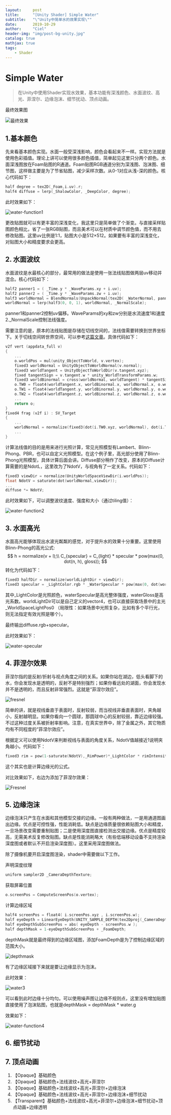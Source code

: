 ```yaml
---
layout:     post
title:      "[Unity Shader] Simple Water"
subtitle:   "\"Unity中简单水的效果实现\""
date:       2019-10-29
author:     "Ciel"
header-img: "img/post-bg-unity.jpg"
catalog: true
mathjax: true
tags:
    - Shader
---
```


# Simple Water

> 在Unity中使用Shader实现水效果，基本功能有深浅颜色、水面波纹、高光、菲涅尔、边缘泡沫、细节扰动、顶点动画。

最终效果图

![最终效果](../img/in-post/shader/water1.gif)

## 1.基本颜色

先来看基本颜色实现。水面一般受深浅影响，颜色会看起来不一样。实现方法就是使用色彩插值。理论上讲可以使用很多颜色插值，简单起见这里只分两个颜色。水面深浅图放在Foam贴图的R通道。Foam贴图RGB通道分别为深浅图、泡沫图、细节图，这样做主要是为了节省贴图，减少采样次数。从0-1对应从浅-深的颜色。核心代码如下：

```c
half degree = tex2D(_Foam,i.uv).r;
half4 diffuse = lerp(_ShalowColor, _DeepColor, degree);
```

此时效果如下：

![water-function1](../img/in-post/shader/water-function1.jpg)

更改贴图就可以有更丰富的深浅变化，我这里只是简单做了个渐变。与直接采样贴图颜色相比，省了一张RGB贴图，而且美术可以在材质中调节颜色值，而不用去修改贴图。这里uv比例是1:1，贴图大小是512×512。如果要有丰富的深浅变化，对贴图大小和精度要求会更高。

## 2. 水面波纹

水面波纹是水最核心的部分，最常用的做法是使用一张法线贴图做两层uv移动并混合。核心代码如下：

```c
half2 panner1 = ( _Time.y * _WaveParams.xy + i.uv);
half2 panner2 = ( _Time.y * _WaveParams.zw + i.uv);
half3 worldNormal = BlendNormals(UnpackNormal(tex2D( _WaterNormal, panner1)) , UnpackNormal(tex2D(_WaterNormal, panner2)));
worldNormal = lerp(half3(0, 0, 1), worldNormal, _NormalScale);
```

panner1和panner2控制uv偏移。WaveParams的xy和zw分别是水流速度1和速度2._NormalScale控制法线强度。

需要注意的是，原本的法线贴图是存储在切线空间的，法线值需要转换到世界坐标下。关于切线空间转世界空间，可以参考[这篇文章](https://blog.csdn.net/liu_if_else/article/details/73604356)。具体代码如下：

```c
v2f vert (appdata_full v)
{
    ...
    o.worldPos = mul(unity_ObjectToWorld, v.vertex);
    fixed3 worldNormal = UnityObjectToWorldNormal(v.normal);
    fixed3 worldTangent = UnityObjectToWorldDir(v.tangent.xyz);
    fixed tangentSign = v.tangent.w * unity_WorldTransformParams.w;
    fixed3 worldBinormal = cross(worldNormal, worldTangent) * tangentSign;
    o.TW0 = float4(worldTangent.x, worldBinormal.x, worldNormal.x, o.worldPos.x);
    o.TW1 = float4(worldTangent.y, worldBinormal.y, worldNormal.y, o.worldPos.y);
    o.TW2 = float4(worldTangent.z, worldBinormal.z, worldNormal.z, o.worldPos.z);
    ...
    return o;
}
fixed4 frag (v2f i) : SV_Target
{
    ...
    worldNormal = normalize(fixed3(dot(i.TW0.xyz, worldNormal), dot(i.TW1.xyz, worldNormal), dot(i.TW2.xyz, worldNormal)));
    ...
}
```

计算法线值的目的是用来进行光照计算，常见光照模型有Lambert、Blinn-Phong、PBR，也可以自定义光照模型。在这个例子里，高光部分使用了Blinn-Phong光照模型，具体计算后面会讲。Diffuse部分稍作了改变，原本的Diffuse计算需要的是NdotL，这里改为了NdotV，与视角有了一定关系。代码如下：

```c
fixed3 viewDir = normalize(UnityWorldSpaceViewDir(i.worldPos));
float NdotV = saturate(dot(worldNormal,viewDir));
...
diffuse *= NdotV;
```

此时效果如下，可以调整波纹速度、强度和大小（通过tiling值）：

![water-function2](../img/in-post/shader/water-function2.jpg)

## 3. 水面高光

水面高光能够体现出水波光粼粼的感觉，对于提升水的效果十分重要。这里使用Blinn-Phong的高光公式:
$$
h = normalize(v + l);\\
C_{specular} = C_{light} * specular * pow(max(0, dot(n, h), gloss));
$$
转化为代码如下：

```c
fixed3 halfDir = normalize(worldLightDir + viewDir);
fixed3 specular = _LightColor.rgb * _WaterSpecular * pow(max(0, dot(worldNormal, halfDir)), _WaterGloss);
```

其中_LightColor是光照颜色，waterSpecular是高光整体强度，waterGloss是高光系数。worldLightDir可以是自己定义的vector4，也可以直接获取场景中的主光 _WorldSpaceLightPos0 （局限性：如果场景中光照复杂，比如有多个平行光，则无法指定有效光照是哪个）。

最终输出diffuse.rgb+specular。

此时效果如下：

![water-specular](../img/in-post/shader/water2.gif)

## 4. 菲涅尔效果

菲涅尔指的是反射/折射与视点角度之间的关系。如果你站在湖边，低头看脚下的水，你会发现水是透明的，反射不是特别强烈；如果你看远处的湖面，你会发现水并不是透明的，而且反射非常强烈。这就是“菲涅尔效应”。

![fresnel](../img/in-post/shader/water3.jpg)

简单的讲，就是视线垂直于表面时，反射较弱，而当视线非垂直表面时，夹角越小，反射越明显。如果你看向一个圆球，那圆球中心的反射较弱，靠近边缘较强。不过这种过度关系被折射率影响。注意，在真实世界中，除了金属之外，其它物质均有不同程度的“菲涅尔效应”。

根据定义可以使用NdotV来判断视线与表面的角度关系，NdotV值越接近1说明夹角越小。代码如下：

```c
fixed3 rim = pow(1-saturate(NdotV),_RimPower)*_LightColor * rimIntensity;
```

这个其实也是计算边缘光的公式。

对比效果如下，右边为添加了菲涅尔效果：

![Fresnel](../img/in-post/shader/water-function3.jpg)

## 5. 边缘泡沫

边缘泡沫只产生在水面和其他模型交接的边缘。一般有两种做法，一是用通道图画出边缘。优点是可控性强，性能消耗低。缺点是边缘质量很依赖贴图大小和精度，一旦场景改变需要重制贴图；二是使用深度图直接检测出交接边缘。优点是精度较高，无需美术反复修改贴图。缺点是性能消耗略大（有些低端移动设备不支持渲染深度图或者默认不开启渲染深度图）。这里采用深度图做法。

除了摄像机要开启深度图渲染，shader中需要做以下工作。

声明深度纹理

```c
uniform sampler2D _CameraDepthTexture;
```

获取屏幕位置

```c
o.screenPos = ComputeScreenPos(o.vertex);
```

计算边缘区域

 ```c
half4 screenPos = float4( i.screenPos.xyz , i.screenPos.w);
half eyeDepth = LinearEyeDepth(UNITY_SAMPLE_DEPTH(tex2Dproj(_CameraDepthTexture,UNITY_PROJ_COORD( screenPos ))));
half eyeDepthSubScreenPos = abs( eyeDepth - screenPos.w );
half depthMask = 1-eyeDepthSubScreenPos + _FoamDepth;
 ```

depthMask就是最终得到的边缘区域图，添加FoamDepth是为了控制边缘区域的范围大小。

![depthmask](../img/in-post/shader/water-function4-1.jpg)

有了边缘区域接下来就是要让边缘显示为泡沫。

此时效果：

![water3](../img/in-post/shader/water3.gif)

可以看到此时边缘十分均匀。可以使用噪声图让边缘不规则点，这里没有增加贴图直接使用了泡沫贴图，也就是depthMask = depthMask * water.g

效果如下：

![water-function4](../img/in-post/shader/water-function4.jpg)

## 6. 细节扰动



## 7. 顶点动画



1. 【Opaque】基础颜色
2. 【Opaque】基础颜色+法线波纹+高光+菲涅尔
3. 【Opaque】基础颜色+法线波纹+高光+菲涅尔+边缘泡沫
4. 【Opaque】基础颜色+法线波纹+高光+菲涅尔+边缘泡沫+细节扰动
5. 【Transparent】基础颜色+法线波纹+高光+菲涅尔+边缘泡沫+细节扰动+顶点动画+边缘透明



 